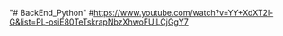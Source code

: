 "# BackEnd_Python" 
#https://www.youtube.com/watch?v=YY+XdXT2l-G&list=PL-osiE80TeTskrapNbzXhwoFUiLCjGgY7
